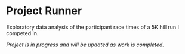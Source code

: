 # Project Runner
  
Exploratory data analysis of the participant race times of a 5K hill run I competed in.

*Project is in progress and will be updated as work is completed.*  
